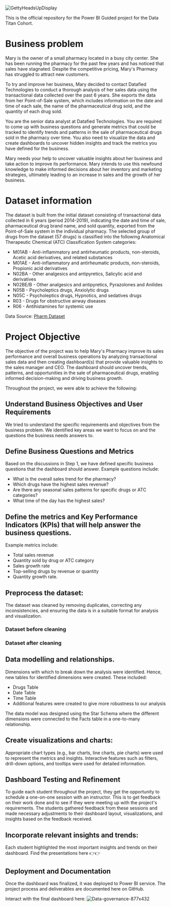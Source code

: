 ![GettyHeadsUpDisplay](https://github.com/Datafyde/PowerBI/assets/135570337/9a24ad87-ff89-47c1-a078-2d734330aa44)


This is the official repository for the Power BI Guided project for the Data Titan Cohort.

# Business problem
Mary is the owner of a small pharmacy located in a busy city center. She has been running the pharmacy for the past few years and has noticed that sales have stagnated. Despite the competitive pricing, Mary's Pharmacy has struggled to attract new customers.

To try and improve her business, Mary decided to contact Datafied Technologies to conduct a thorough analysis of her sales data using the transactional data collected over the past 6 years. She exports the data from her Point-of-Sale system, which includes information on the date and time of each sale, the name of the pharmaceutical drug sold, and the quantity of each drug sold.

You are the senior data analyst at Datafied Technologies. You are required to come up with business questions and generate metrics that could be tracked to identify trends and patterns in the sale of pharmaceutical drugs sold in the pharmacy over time. You also need to visualize the data and create dashboards to uncover hidden insights and track the metrics you have defined for the business.

Mary needs your help to uncover valuable insights about her business and take action to improve its performance. Mary intends to use this newfound knowledge to make informed decisions about her inventory and marketing strategies, ultimately leading to an increase in sales and the growth of her business.

# Dataset information
The dataset is built from the initial dataset consisting of transactional data collected in 6 years (period 2014-2019), indicating the date and time of sale, pharmaceutical drug brand name, and sold quantity, exported from the Point-of-Sale system in the individual pharmacy. The selected group of drugs from the dataset (57 drugs) is classified into the following Anatomical Therapeutic Chemical (ATC) Classification System categories:

- M01AB - Anti-inflammatory and antirheumatic products, non-steroids, Acetic acid derivatives, and related substances
- M01AE - Anti-inflammatory and antirheumatic products, non-steroids, Propionic acid derivatives
- N02BA - Other analgesics and antipyretics, Salicylic acid and derivatives
- N02BE/B - Other analgesics and antipyretics, Pyrazolones and Anilides
- N05B - Psycholeptics drugs, Anxiolytic drugs
- N05C - Psycholeptics drugs, Hypnotics, and sedatives drugs
- R03 - Drugs for obstructive airway diseases
- R06 - Antihistamines for systemic use

Data Source: [Pharm Dataset](https://www.kaggle.com/milanzdravkovic/pharma-sales-data?select=salesdaily.csv)

# Project Objective
The objective of the project was to help Mary's Pharmacy improve its sales performance and overall business operations by analyzing transactional sales data and then creating dashboard(s) that provide valuable insights to the sales manager and CEO. The dashboard should uncover trends, patterns, and opportunities in the sale of pharmaceutical drugs, enabling informed decision-making and driving business growth.

Throughout the project, we were able to achieve the following:

## Understand Business Objectives and User Requirements
We tried to understand the specific requirements and objectives from the business problem. We identified key areas we want to focus on and the questions the business needs answers to. 

## Define Business Questions and Metrics
Based on the discussions in Step 1, we have defined specific business questions that the dashboard should answer. Example questions include:
- What is the overall sales trend for the pharmacy?
- Which drugs have the highest sales revenue?
- Are there any seasonal sales patterns for specific drugs or ATC categories?
- What time of the day has the highest sales?

## Define the metrics and Key Performance Indicators (KPIs) that will help answer the business questions. 
Example metrics include:
- Total sales revenue
- Quantity sold by drug or ATC category
- Sales growth rate
- Top-selling drugs by revenue or quantity
- Quantity growth rate.

## Preprocess the dataset:
The dataset was cleaned by removing duplicates, correcting any inconsistencies, and ensuring the data is in a suitable format for analysis and visualization.

### Dataset before cleaning
### Dataset after cleaning

## Data modelling and relationships.
Dimensions with which to break down the analysis were identified. Hence, new tables for identified dimensions were created. These included:

- Drugs Table 
- Date Table
- Time Table
- Additional features were created to give more robustness to our analysis

The data model was designed using the Star Schema where the different dimensions were connected to the Facts table in a one-to-many relationship.

## Create visualizations and charts:
Appropriate chart types (e.g., bar charts, line charts, pie charts) were used to represent the metrics and insights. Interactive features such as filters, drill-down options, and tooltips were used for detailed information.

## Dashboard Testing and Refinement
To guide each student throughout the project, they get the opportunity to schedule a one-on-one session with an instructor. This is to get feedback on their work done and to see if they were meeting up with the project's requirements. The students gathered feedback from these sessions and made necessary adjustments to their dashboard layout, visualizations, and insights based on the feedback received.

## Incorporate relevant insights and trends:
Each student highlighted the most important insights and trends on their dashboard. Find the presentations here 👉👉


## Deployment and Documentation
Once the dashboard was finalized, it was deployed to Power BI service. The project process and deliverables are documented here on GitHub.

Interact with the final dashboard here:
![Data-governance-877x432](https://github.com/Datafyde/PowerBI/assets/135570337/810285c2-cf8b-46ef-8528-15f09757f1b0)
